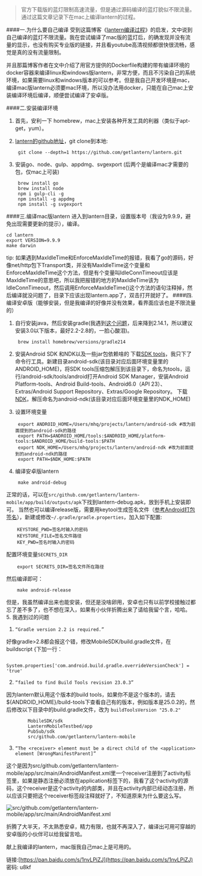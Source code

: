>官方下载版的蓝灯限制高速流量，但是通过源码编译的蓝灯貌似不限流量。通过这篇文章记录下在mac上编译lantern的过程。

####一.为什么要自己编译
受到这篇博客《[lantern编译过程](http://blog.lanyus.com/archives/290.html)》的启发，文中说到自己编译的蓝灯不限流量。我在尝试编译了mac版的蓝灯后，的确发现并没有流量的显示，也没有购买专业版的链接，并且看youtube高清视频都很快很流畅，感觉是真的没有流量限制。

并且那篇博客作者在文中介绍了用官方提供的Dockerfile构建的带有编译环境的docker容器来编译linux和windows版lantern，非常方便，而且不污染自己的系统环境，如果需要linux和windows版本的可以参考。但是我自己开发环境是mac，编译mac版lantern必须要mac环境，所以没办法用docker，只能在自己mac上安装编译环境后编译，顺便尝试编译了安卓版。

####二.安装编译环境
1. 首先，安利一下 homebrew，mac上安装各种开发工具的利器（类似于apt-get，yum）。
2. [lantern的github地址](https://github.com/getlantern/lantern)，git clone到本地:

        git clone --depth=1 https://github.com/getlantern/lantern.git

3. 安装go、node、gulp、appdmg、svgexport (后两个是编译mac才需要的包，仅mac上可装)

        brew install go
        brew install node
        npm i gulp-cli -g
        npm install -g appdmg
        npm install -g svgexport

####三.编译mac版lantern
进入到lantern目录，设置版本号（我设为9.9.9，避免出现需要更新的提示），编译。

    cd lantern
    export VERSION=9.9.9
    make darwin

tip: 如果遇到MaxIdleTime和EnforceMaxIdleTime的报错，我看了go的源码，好像net/http包下Transport类，并没有MaxIdleTime这个变量和EnforceMaxIdleTime这个方法，但是有个变量叫IdleConnTimeout应该是MaxIdleTime的意思吧，所以我把报错的地方的MaxIdleTime该为IdleConnTimeout，然后调用EnforceMaxIdleTime()这个方法的语句注释掉，然后编译就没问题了，目录下应该出现lantern.app了，双击打开就好了。
####四.编译安卓版（能够安装，但是我编译的好像并没有效果，看界面应该也是不限流量的）
1. 自行安装java，然后安装gradle(我遇到[这个问题](http://blog.csdn.net/rodulf/article/details/52593187)，后来降到2.14.1，所以建议安装3.0以下版本，最好2.2-2.8的，一脸心酸泪)。

        brew install homebrew/versions/gradle214

2. 安装Android SDK 和NDK以及一些jar包依赖啥的
下载[SDK tools](https://developer.android.com/studio/index.html)，我只下了命令行工具。新建目录android-sdk(该目录对应后面环境变量里的ANDROID_HOME)，将SDK tools压缩包解压到该目录下，命名为tools，运行/android-sdk/tools/android打开Android SDK Manager，安装Android Platform-tools、Android Build-tools、Android6.0（API 23）、Extras/Android Support Repository、Extras/Google Repository。
下载[NDK](https://developer.android.com/ndk/downloads/index.html)，解压命名为android-ndk(该目录对应后面环境变量里的NDK_HOME)
3. 设置环境变量

        export ANDROID_HOME=/Users/mhq/projects/lantern/android-sdk #改为前面提到的android-sdk的路径
        export PATH=$ANDROID_HOME/tools:$ANDROID_HOME/platform-tools:$ANDROID_HOME/build-tools:$PATH
        export NDK_HOME=/Users/mhq/projects/lantern/android-ndk #改为前面提到的android-ndk的路径
        export PATH=$NDK_HOME:$PATH

4. 编译安卓版lantern

        make android-debug

 正常的话，可以在`src/github.com/getlantern/lantern-mobile/app/build/outputs/apk`下找到lantern-debug.apk，放到手机上安装即可。
当然也可以编译release版，需要用keytool生成签名文件（[参考Android打包签名](http://blog.csdn.net/wu_lai_314/article/details/12288817)），新建或修改`~/.gradle/gradle.properties`，加入如下配置:

        KEYSTORE_PWD=签名时输入的密码
        KEYSTORE_FILE=签名文件路径
        KEY_PWD=签名时输入的密码

 配置环境变量`SECRETS_DIR `

        export SECRETS_DIR=签名文件所在路径

 然后编译即可：

        make android-release

 但是，我虽然编译出来也能安装，但还是没啥卵用，安卓也只有以前学校接触过都忘了差不多了，也不想在深入，如果有小伙伴折腾出来了请给我留个言，哈哈。
5. 我遇到过的问题
 1. `“Gradle version 2.2 is required.” `
 
 好像gradle>2.8都会报这个错，修改MobileSDK/build.gradle文件，在buildscript {下加一行：

            System.properties['com.android.build.gradle.overrideVersionCheck'] = 'true'

 2.  `“failed to find Build Tools revision 23.0.3”`
 
 因为lantern默认用这个版本的build tools，如果你不是这个版本的，请去${ANDROID_HOME}/build-tools下查看自己有的版本，例如版本是25.0.2的，然后修改以下目录中的build.gradle文件，改为 `buildToolsVersion "25.0.2"`

            MobileSDK/sdk  
            LanternMobileTestbed/app
            PubSub/sdk
            src/github.com/getlantern/lantern-mobile

 3. `“The <receiver> element must be a direct child of the <application> element [WrongManifestParent]”`

 这个是因为src/github.com/getlantern/lantern-mobile/app/src/main/AndroidManifest.xml里一个receiver注册到了activity标签里，如果是静态注册必须放在application标签下的，我看了这个activity的源码，这个receiver是这个activity的内部类，并且在activity内部已经动态注册，所以应该只要把这个receiver标签段注释就好了，不知道原来为什么要这么写。

 ![src/github.com/getlantern/lantern-mobile/app/src/main/AndroidManifest.xml](http://upload-images.jianshu.io/upload_images/3298892-c1e3bdd21d1adc5a.png?imageMogr2/auto-orient/strip%7CimageView2/2/w/1240)

折腾了大半天，不太熟悉安卓，精力有限，也就不再深入了，编译出可用可穿越的安卓版的小伙伴可以给我留言哈。

献上我编译的lantern，mac版我自己mac上是可用的。

链接:[https://pan.baidu.com/s/1nvLPiZJ](https://pan.baidu.com/s/1nvLPiZJ) 密码: u8kf